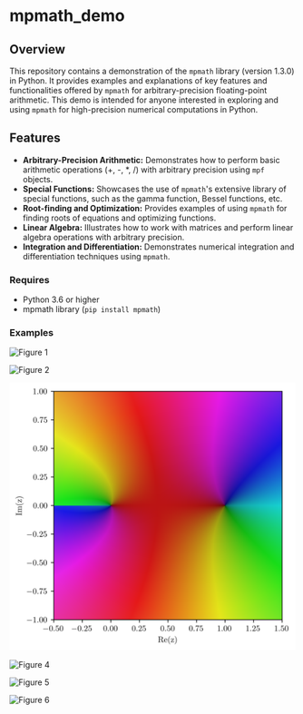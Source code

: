 # mpmath_demo

## Overview

This repository contains a demonstration of the `mpmath` library (version 1.3.0) in Python. It provides examples and explanations of key features and functionalities offered by `mpmath` for arbitrary-precision floating-point arithmetic. This demo is intended for anyone interested in exploring and using `mpmath` for high-precision numerical computations in Python.

## Features

* **Arbitrary-Precision Arithmetic:** Demonstrates how to perform basic arithmetic operations (+, -, *, /) with arbitrary precision using `mpf` objects.
* **Special Functions:** Showcases the use of `mpmath`'s extensive library of special functions, such as the gamma function, Bessel functions, etc.
* **Root-finding and Optimization:** Provides examples of using `mpmath` for finding roots of equations and optimizing functions.
* **Linear Algebra:** Illustrates how to work with matrices and perform linear algebra operations with arbitrary precision.
* **Integration and Differentiation:** Demonstrates numerical integration and differentiation techniques using `mpmath`.

### Requires

* Python 3.6 or higher
* mpmath library (`pip install mpmath`)

### Examples

![Figure 1](https://github.com/P-Harvey/mpmapth_demo/blob/main/Figures/bessel.png?raw=true)

![Figure 2](https://github.com/P-Harvey/mpmapth_demo/blob/main/Figures/Complex_Sq.png?raw=true)

![Figure 3](https://github.com/P-Harvey/mpmapth_demo/blob/main/Figures/Complex_Log.png?raw=true)

![Figure 4](https://github.com/P-Harvey/mpmapth_demo/blob/main/Figures/Abs_Map_Sq.png?raw=true)

![Figure 5](https://github.com/P-Harvey/mpmapth_demo/blob/main/Figures/Logistics_Map_Sq.png?raw=true)

![Figure 6](https://github.com/P-Harvey/mpmapth_demo/blob/main/Figures/itsaten.png?raw=true)
